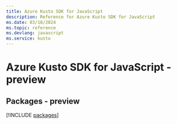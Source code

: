 ```yaml
---
title: Azure Kusto SDK for JavaScript
description: Reference for Azure Kusto SDK for JavaScript
ms.date: 03/18/2024
ms.topic: reference
ms.devlang: javascript
ms.service: kusto
---
```

# Azure Kusto SDK for JavaScript - preview
## Packages - preview
[!INCLUDE [packages](kusto-index.md)]